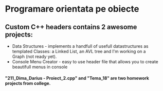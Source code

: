 # Programare orientata pe obiecte

## Custom C++ headers contains 2 awesome projects:
* Data Structures - implements a handfull of usefull datastructures as templated Classes: a Linked List, an AVL tree and I'm working on a Graph (not ready yet).
* Console Menu Creator - easy to use header file that allows you to create beautifull menus in console

#### "211_Dima_Darius - Proiect_2.cpp" and "Tema_18" are two homework projects from college.
